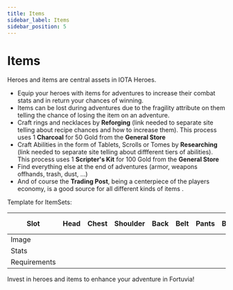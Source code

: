 ```yaml
---
title: Items
sidebar_label: Items
sidebar_position: 5
---
```


# Items

Heroes and items are central assets in IOTA Heroes.

- Equip your heroes with items for adventures to increase their combat stats and in return your chances of winning.
- Items can be lost during adventures due to the fragility attribute on them telling the chance of losing the item on an adventure.
- Craft rings and necklaces by **Reforging** (link needed to separate site telling about recipe chances and how to increase them). This process uses 1 **Charcoal** for 50 Gold from the **General Store**
- Craft Abilities in the form of Tablets, Scrolls or Tomes by **Researching** (link needed to separate site telling about diffferent tiers of abilities). This process uses 1 **Scripter's Kit** for 100 Gold from the **General Store**
- Find everything else at the end of adventures (armor, weapons offhands, trash, dust, ...)
- And of course the **Trading Post**, being a centerpiece of the players economy, is a good source for all different kinds of items .

Template for ItemSets:

<table class="tg">
<thead>
  <tr>
    <th class="tg-0lax">Slot</th>
    <th class="tg-0pky">Head</th>
    <th class="tg-0pky">Chest</th>
    <th class="tg-0pky">Shoulder</th>
    <th class="tg-0pky">Back</th>
    <th class="tg-0lax">Belt</th>
    <th class="tg-0pky">Pants</th>
    <th class="tg-0lax">Boots</th>
    <th class="tg-0lax">Main Weapon</th>
    <th class="tg-0lax">Off Weapon</th>
  </tr>
</thead>
<tbody>
  <tr>
    <td class="tg-0lax">Image</td>
    <td class="tg-0pky"></td>
    <td class="tg-0pky"></td>
    <td class="tg-0pky"></td>
    <td class="tg-0pky"></td>
    <td class="tg-0lax"></td>
    <td class="tg-0pky"></td>
    <td class="tg-0lax"></td>
    <td class="tg-0lax"></td>
    <td class="tg-0lax"></td>
  </tr>
  <tr>
    <td class="tg-0lax">Stats</td>
    <td class="tg-0pky"></td>
    <td class="tg-0pky"></td>
    <td class="tg-0pky"></td>
    <td class="tg-0pky"></td>
    <td class="tg-0lax"></td>
    <td class="tg-0pky"></td>
    <td class="tg-0lax"></td>
    <td class="tg-0lax"></td>
    <td class="tg-0lax"></td>
  </tr>
  <tr>
    <td class="tg-0lax">Requirements</td>
    <td class="tg-0pky"></td>
    <td class="tg-0pky"></td>
    <td class="tg-0pky"></td>
    <td class="tg-0pky"></td>
    <td class="tg-0lax"></td>
    <td class="tg-0pky"></td>
    <td class="tg-0lax"></td>
    <td class="tg-0lax"></td>
    <td class="tg-0lax"></td>
  </tr>
</tbody>
</table>

Invest in heroes and items to enhance your adventure in Fortuvia!
